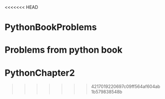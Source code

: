 <<<<<<< HEAD
# PythonBookProblems
Problems from python book
=======
# PythonChapter2
>>>>>>> 4217019220697c09ff564af604ab1b579838548b
